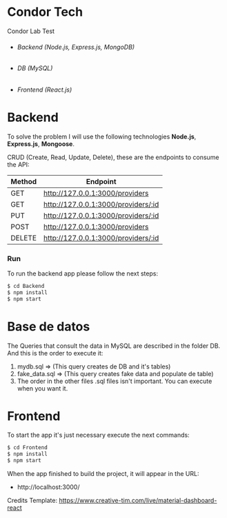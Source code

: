 # Condor Tech
Condor Lab Test

  - ###### Backend (Node.js, Express.js, MongoDB)
  - ###### DB (MySQL)
  - ###### Frontend (React.js)

# Backend
To solve the problem I will use the following technologies **Node.js**, **Express.js**, **Mongoose**.

CRUD (Create, Read, Update, Delete), these are the endpoints to consume the API:

| Method | Endpoint |
| ------ | ------ |
| GET | http://127.0.0.1:3000/providers |
| GET | http://127.0.0.1:3000/providers/:id |
| PUT | http://127.0.0.1:3000/providers/:id |
| POST | http://127.0.0.1:3000/providers |
| DELETE | http://127.0.0.1:3000/providers/:id |

### Run
To run the backend app please follow the next steps:
```sh
$ cd Backend
$ npm install
$ npm start
```


# Base de datos

The Queries that consult the data in MySQL are described in the folder DB.
And this is the order to execute it:
1. mydb.sql => (This query creates de DB and it's tables)
2. fake_data.sql => (This query creates fake data and populate de table)
3. The order in the other files .sql files isn't important. You can execute when you want it. 

# Frontend
To start the app it's just necessary execute the next commands:

```sh
$ cd Frontend
$ npm install
$ npm start
```
When the app finished to build the project, it will appear in the URL:
- http://localhost:3000/

Credits Template: https://www.creative-tim.com/live/material-dashboard-react
